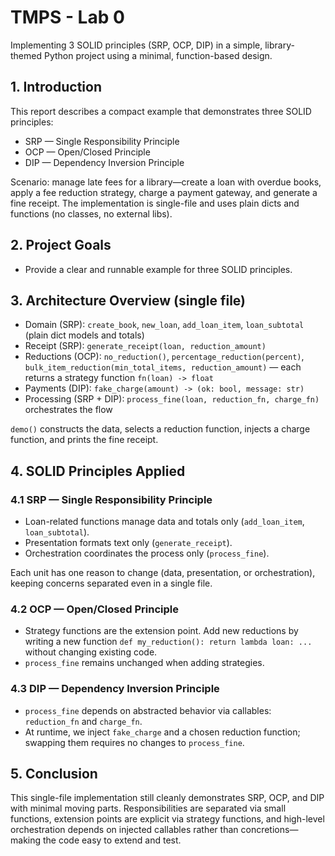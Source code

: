 # TMPS - Lab 0

Implementing 3 SOLID principles (SRP, OCP, DIP) in a simple, library-themed Python project using a minimal, function-based design.

## 1. Introduction

This report describes a compact example that demonstrates three SOLID principles:

- SRP — Single Responsibility Principle
- OCP — Open/Closed Principle
- DIP — Dependency Inversion Principle

Scenario: manage late fees for a library—create a loan with overdue books, apply a fee reduction strategy, charge a payment gateway, and generate a fine receipt. The implementation is single-file and uses plain dicts and functions (no classes, no external libs).

## 2. Project Goals

- Provide a clear and runnable example for three SOLID principles.


## 3. Architecture Overview (single file)

- Domain (SRP): `create_book`, `new_loan`, `add_loan_item`, `loan_subtotal` (plain dict models and totals)
- Receipt (SRP): `generate_receipt(loan, reduction_amount)`
- Reductions (OCP): `no_reduction()`, `percentage_reduction(percent)`, `bulk_item_reduction(min_total_items, reduction_amount)` — each returns a strategy function `fn(loan) -> float`
- Payments (DIP): `fake_charge(amount) -> (ok: bool, message: str)`
- Processing (SRP + DIP): `process_fine(loan, reduction_fn, charge_fn)` orchestrates the flow

`demo()` constructs the data, selects a reduction function, injects a charge function, and prints the fine receipt.

## 4. SOLID Principles Applied

### 4.1 SRP — Single Responsibility Principle

- Loan-related functions manage data and totals only (`add_loan_item`, `loan_subtotal`).
- Presentation formats text only (`generate_receipt`).
- Orchestration coordinates the process only (`process_fine`).

Each unit has one reason to change (data, presentation, or orchestration), keeping concerns separated even in a single file.

### 4.2 OCP — Open/Closed Principle

- Strategy functions are the extension point. Add new reductions by writing a new function `def my_reduction(): return lambda loan: ...` without changing existing code.
- `process_fine` remains unchanged when adding strategies.

### 4.3 DIP — Dependency Inversion Principle

- `process_fine` depends on abstracted behavior via callables: `reduction_fn` and `charge_fn`.
- At runtime, we inject `fake_charge` and a chosen reduction function; swapping them requires no changes to `process_fine`.


## 5. Conclusion

This single-file implementation still cleanly demonstrates SRP, OCP, and DIP with minimal moving parts. Responsibilities are separated via small functions, extension points are explicit via strategy functions, and high-level orchestration depends on injected callables rather than concretions—making the code easy to extend and test.
